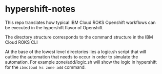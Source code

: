 # hypershift-notes

This repo translates how typical IBM Cloud ROKS Openshift workflows can be executed in the hypershift flavor of Openshift

The directory structure corresponds to the command structure in the IBM Cloud ROKS CLI

At the base of the lowest level directories lies a logic.sh script that will outline the automation that needs to occur in order to simulate the automation. For example zone/add/logic.sh will show the logic in hypershift for the
`ibmcloud ks zone add` command.